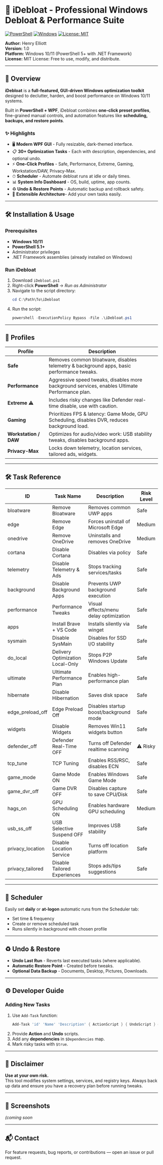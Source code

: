 # 🚀 iDebloat - Professional Windows Debloat & Performance Suite

[![PowerShell](https://img.shields.io/badge/PowerShell-5.1+-blue.svg)](https://docs.microsoft.com/en-us/powershell/) 
[![Windows](https://img.shields.io/badge/Windows-10%2F11-blue)](https://www.microsoft.com/windows)
[![License: MIT](https://img.shields.io/badge/License-MIT-green.svg)](LICENSE)

**Author:** Henry Elliott  
**Version:** 1.0  
**Platform:** Windows 10/11 (PowerShell 5+ with .NET Framework)  
**License:** MIT License: Free to use, modify, and distribute.

---

## 📖 Overview

**iDebloat** is a **full-featured, GUI-driven Windows optimization toolkit** designed to declutter, harden, and boost performance on Windows 10/11 systems.

Built in **PowerShell + WPF**, iDebloat combines **one-click preset profiles**, fine-grained manual controls, and automation features like **scheduling, backups, and restore points**.

### ✨ Highlights
- 🖥 **Modern WPF GUI** - Fully resizable, dark-themed interface.
- 📋 **30+ Optimization Tasks** - Each with description, dependencies, and optional undo.
- ⚡ **One-Click Profiles** - Safe, Performance, Extreme, Gaming, Workstation/DAW, Privacy-Max.
- ⏱ **Scheduler** - Automate debloat runs at idle or daily times.
- 📊 **System Info Dashboard** - OS, build, uptime, app counts.
- ♻ **Undo & Restore Points** - Automatic backup and rollback safety.
- 🔌 **Extensible Architecture**- Add your own tasks easily.

---

## 🛠 Installation & Usage

### Prerequisites
- **Windows 10/11**
- **PowerShell 5.1+**
- Administrator privileges
- .NET Framework assemblies (already installed on Windows)

### Run iDebloat
1. Download `iDebloat.ps1`
2. Right-click **PowerShell** → *Run as Administrator*
3. Navigate to the script directory:
   ```powershell
   cd C:\Path\To\iDebloat
   ```
4. Run the script:
   ```powershell
   powershell -ExecutionPolicy Bypass -File .\iDebloat.ps1
   ```

---

## 🧩 Profiles

| Profile       | Description |
|---------------|-------------|
| **Safe**      | Removes common bloatware, disables telemetry & background apps, basic performance tweaks. |
| **Performance** | Aggressive speed tweaks, disables more background services, enables Ultimate Performance plan. |
| **Extreme ⚠** | Includes risky changes like Defender real-time disable, use with caution. |
| **Gaming**    | Prioritizes FPS & latency: Game Mode, GPU Scheduling, disables DVR, reduces background load. |
| **Workstation / DAW** | Optimizes for audio/video work: USB stability tweaks, disables background apps. |
| **Privacy-Max** | Locks down telemetry, location services, tailored ads, widgets. |

---

## 🛠 Task Reference

| ID | Task Name | Description | Risk Level |
|----|-----------|-------------|------------|
| bloatware | Remove Bloatware | Removes common UWP apps | Safe |
| edge | Remove Edge | Forces uninstall of Microsoft Edge | Medium |
| onedrive | Remove OneDrive | Uninstalls and removes OneDrive | Medium |
| cortana | Disable Cortana | Disables via policy | Safe |
| telemetry | Disable Telemetry & Ads | Stops tracking services/tasks | Safe |
| background | Disable Background Apps | Prevents UWP background execution | Safe |
| performance | Performance Tweaks | Visual effects/menu delay optimization | Safe |
| apps | Install Brave + VS Code | Installs silently via winget | Safe |
| sysmain | Disable SysMain | Disables for SSD I/O stability | Safe |
| do_local | Delivery Optimization Local-Only | Stops P2P Windows Update | Safe |
| ultimate | Ultimate Performance Plan | Enables high-performance plan | Safe |
| hibernate | Disable Hibernation | Saves disk space | Safe |
| edge_preload_off | Edge Preload Off | Disables startup boost/background mode | Safe |
| widgets | Disable Widgets | Removes Win11 widgets button | Safe |
| defender_off | Defender Real-Time OFF | Turns off Defender realtime scanning | ⚠ Risky |
| tcp_tune | TCP Tuning | Enables RSS/RSC, disables ECN | Safe |
| game_mode | Game Mode ON | Enables Windows Game Mode | Safe |
| game_dvr_off | Game DVR OFF | Disables capture to save CPU/Disk | Safe |
| hags_on | GPU Scheduling ON | Enables hardware GPU scheduling | Medium |
| usb_ss_off | USB Selective Suspend OFF | Improves USB stability | Safe |
| privacy_location | Disable Location Service | Turns off location platform | Safe |
| privacy_tailored | Disable Tailored Experiences | Stops ads/tips suggestions | Safe |

---

## 📅 Scheduler

Easily set **daily** or **at-logon** automatic runs from the Scheduler tab:  
- Set time & frequency
- Create or remove scheduled task
- Runs silently in background with chosen profile

---

## ♻ Undo & Restore

- **Undo Last Run** - Reverts last executed tasks (where applicable).
- **Automatic Restore Point** - Created before tweaks.
- **Optional Data Backup** - Documents, Desktop, Pictures, Downloads.

---

## ⚙ Developer Guide

### Adding New Tasks
1. Use `Add-Task` function:
   ```powershell
   Add-Task 'id' 'Name' 'Description' { ActionScript } { UndoScript } @('dependency') $false
   ```
2. Provide **Action** and **Undo** scripts.
3. Add any **dependencies** in `$Dependencies` map.
4. Mark risky tasks with `$true`.

---

## 📜 Disclaimer
**Use at your own risk.**  
This tool modifies system settings, services, and registry keys. Always back up data and ensure you have a recovery plan before running tweaks.

---

## 📸 Screenshots
*(coming soon*

---

## 📬 Contact
For feature requests, bug reports, or contributions — open an issue or pull request.

